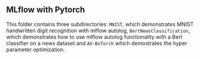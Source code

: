 ## MLflow with Pytorch

This folder contains three subdirectories: `MNIST`, which demonstrates MNIST handwritten digit recognition with mlflow autolog, `BertNewsClassification`, which demonstrates how to use mlflow autolog functionality with a Bert classifier on a news dataset and `AX-BoTorch` which demostrates the hyper parameter optimization.
